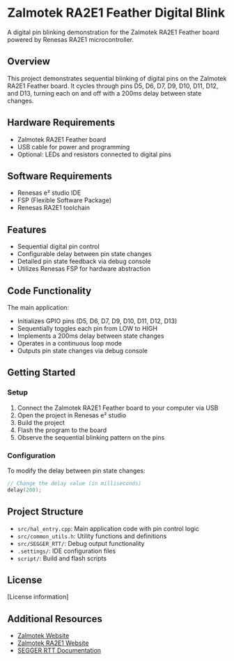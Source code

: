 # Zalmotek RA2E1 Feather Digital Blink

A digital pin blinking demonstration for the Zalmotek RA2E1 Feather board powered by Renesas RA2E1 microcontroller.

## Overview

This project demonstrates sequential blinking of digital pins on the Zalmotek RA2E1 Feather board. It cycles through pins D5, D6, D7, D9, D10, D11, D12, and D13, turning each on and off with a 200ms delay between state changes.

## Hardware Requirements

- Zalmotek RA2E1 Feather board 
- USB cable for power and programming
- Optional: LEDs and resistors connected to digital pins

## Software Requirements

- Renesas e² studio IDE
- FSP (Flexible Software Package)
- Renesas RA2E1 toolchain

## Features

- Sequential digital pin control
- Configurable delay between pin state changes
- Detailed pin state feedback via debug console
- Utilizes Renesas FSP for hardware abstraction

## Code Functionality

The main application:
- Initializes GPIO pins (D5, D6, D7, D9, D10, D11, D12, D13)
- Sequentially toggles each pin from LOW to HIGH
- Implements a 200ms delay between state changes
- Operates in a continuous loop mode
- Outputs pin state changes via debug console

## Getting Started

### Setup

1. Connect the Zalmotek RA2E1 Feather board to your computer via USB
2. Open the project in Renesas e² studio
3. Build the project
4. Flash the program to the board
5. Observe the sequential blinking pattern on the pins

### Configuration

To modify the delay between pin state changes:

```c
// Change the delay value (in milliseconds)
delay(200);
```

## Project Structure

- `src/hal_entry.cpp`: Main application code with pin control logic
- `src/common_utils.h`: Utility functions and definitions
- `src/SEGGER_RTT/`: Debug output functionality
- `.settings/`: IDE configuration files
- `script/`: Build and flash scripts

## License

[License information]

## Additional Resources

- [Zalmotek Website](https://zalmotek.com)
- [Zalmotek RA2E1 Website](https://zalmotek.com/products/RA2E1-Feather-SoM/)
- [SEGGER RTT Documentation](https://www.segger.com/products/debug-probes/j-link/technology/about-real-time-transfer/) 
